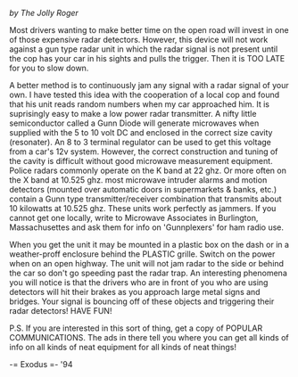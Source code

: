 _by The Jolly Roger_

Most drivers wanting to make better time on the open road will 
invest in one of those expensive radar detectors. However, this 
device will not work against a gun type radar unit in which the 
radar signal is not present until the cop has your car in his 
sights and pulls the trigger. Then it is TOO LATE for you to slow 
down. 

A better method is to continuously jam any signal with a 
radar signal of your own. I have tested this idea with the 
cooperation of a local cop and found that his unit reads random 
numbers when my car approached him. It is suprisingly easy to make 
a low power radar transmitter. A nifty little semiconductor called 
a Gunn Diode will generate microwaves when supplied with the 5 to 
10 volt DC and enclosed in the correct size cavity (resonater). An 
8 to 3 terminal regulator can be used to get this voltage from a 
car's 12v system. However, the correct construction and tuning of 
the cavity is difficult without good microwave measurement 
equipment. Police radars commonly operate on the K band at 22 ghz. 
Or more often on the X band at 10.525 ghz. most microwave intruder 
alarms and motion detectors (mounted over automatic doors in 
supermarkets & banks, etc.) contain a Gunn type 
transmitter/receiver combination that transmits about 10 kilowatts 
at 10.525 ghz. These units work perfectly as jammers. If you 
cannot get one locally, write to Microwave Associates in 
Burlington, Massachusettes and ask them for info on 'Gunnplexers' 
for ham radio use. 

When you get the unit it may be mounted in a 
plastic box on the dash or in a weather-proff enclosure behind the 
PLASTIC grille. Switch on the power when on an open highway. The 
unit will not jam radar to the side or behind the car so don't go 
speeding past the radar trap. An interesting phenomena you will 
notice is that the drivers who are in front of you who are using 
detectors will hit their brakes as you approach large metal signs 
and bridges. Your signal is bouncing off of these objects and 
triggering their radar detectors!       HAVE FUN!

P.S. If you are interested in this sort of thing, get a copy of 
POPULAR COMMUNICATIONS. The ads in there tell you where you can 
get all kinds of info on all kinds of neat equipment for all kinds 
of neat things!

-= Exodus =- '94
